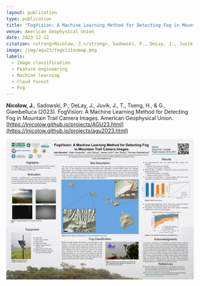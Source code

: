 ```yaml
---
layout: publication
type: publication
title: "FogVision: A Machine Learning Method for Detecting Fog in Mountain Trail Camera Images"
venue: American Geophysical Union
date: 2023-12-12
citation: <strong>Nicolow, J.</strong>, Sadowski, P., DeLay, J., Juvik, J., Tseng, H., & Giambelluca, T. (2023). FogVision A Machine Learning Method for Detecting Fog in Mountain Trail Camera Images. American Geophysical Union. [https://jnicolow.github.io/projects/AGU23.html](https://jnicolow.github.io/projects/agu2023.html)
image: /img/agu23/fogvisionmap.png
labels:
  - Image classification
  - Feature engineering
  - Machine learning
  - Cloud forest
  - Fog
---
```



**Nicolow, J.**, Sadowski, P., DeLay, J., Juvik, J., T., Tseng, H., & G., Giambelluca (2023). FogVision: A Machine Learning Method for Detecting Fog in Mountain Trail Camera Images. American Geophysical Union.
[https://jnicolow.github.io/projects/AGU23.html](https://jnicolow.github.io/projects/agu2023.html)

<img class="img-fluid" src="../img/agu23/AGU2023poster.jpg">
